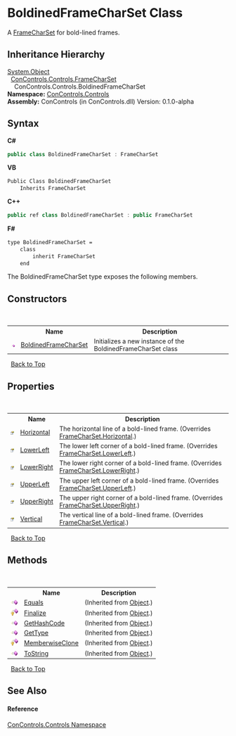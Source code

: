 # BoldinedFrameCharSet Class
 

A <a href="70bef3fa-802e-95ac-4ad8-d97820b4b25f">FrameCharSet</a> for bold-lined frames.


## Inheritance Hierarchy
<a href="https://docs.microsoft.com/dotnet/api/system.object" target="_blank">System.Object</a><br />&nbsp;&nbsp;<a href="70bef3fa-802e-95ac-4ad8-d97820b4b25f">ConControls.Controls.FrameCharSet</a><br />&nbsp;&nbsp;&nbsp;&nbsp;ConControls.Controls.BoldinedFrameCharSet<br />
**Namespace:**&nbsp;<a href="8161a036-2926-0ace-99d3-20346d250e3b">ConControls.Controls</a><br />**Assembly:**&nbsp;ConControls (in ConControls.dll) Version: 0.1.0-alpha

## Syntax

**C#**<br />
``` C#
public class BoldinedFrameCharSet : FrameCharSet
```

**VB**<br />
``` VB
Public Class BoldinedFrameCharSet
	Inherits FrameCharSet
```

**C++**<br />
``` C++
public ref class BoldinedFrameCharSet : public FrameCharSet
```

**F#**<br />
``` F#
type BoldinedFrameCharSet =  
    class
        inherit FrameCharSet
    end
```

The BoldinedFrameCharSet type exposes the following members.


## Constructors
&nbsp;<table><tr><th></th><th>Name</th><th>Description</th></tr><tr><td>![Public method](media/pubmethod.gif "Public method")</td><td><a href="2e85c1ee-fa03-ae6d-ab88-ef907197782c">BoldinedFrameCharSet</a></td><td>
Initializes a new instance of the BoldinedFrameCharSet class</td></tr></table>&nbsp;
<a href="#boldinedframecharset-class">Back to Top</a>

## Properties
&nbsp;<table><tr><th></th><th>Name</th><th>Description</th></tr><tr><td>![Public property](media/pubproperty.gif "Public property")</td><td><a href="6c1a2c4c-9ded-7b33-70a3-58fdf1aa0a5d">Horizontal</a></td><td>
The horizontal line of a bold-lined frame.
 (Overrides <a href="6d7c5acb-e1f5-79d3-0155-563f31b93aec">FrameCharSet.Horizontal</a>.)</td></tr><tr><td>![Public property](media/pubproperty.gif "Public property")</td><td><a href="783693cb-25b7-ee1c-b9db-c2b61374bd8a">LowerLeft</a></td><td>
The lower left corner of a bold-lined frame.
 (Overrides <a href="bd6f4c44-eea5-5d14-0d33-75721bf0430e">FrameCharSet.LowerLeft</a>.)</td></tr><tr><td>![Public property](media/pubproperty.gif "Public property")</td><td><a href="6fe0cd3f-2fc8-646c-68bf-d1a97e21b1b7">LowerRight</a></td><td>
The lower right corner of a bold-lined frame.
 (Overrides <a href="619ba093-263a-48ac-1312-90f394cc363f">FrameCharSet.LowerRight</a>.)</td></tr><tr><td>![Public property](media/pubproperty.gif "Public property")</td><td><a href="78be4803-c84b-facf-b22e-d8acc1c311f4">UpperLeft</a></td><td>
The upper left corner of a bold-lined frame.
 (Overrides <a href="00c41498-a0d0-35d8-9892-7a8c536df5ff">FrameCharSet.UpperLeft</a>.)</td></tr><tr><td>![Public property](media/pubproperty.gif "Public property")</td><td><a href="743f6d07-f034-56a1-704f-d3514f4cf58e">UpperRight</a></td><td>
The upper right corner of a bold-lined frame.
 (Overrides <a href="38226041-815f-ad00-b71a-6a457607b3c5">FrameCharSet.UpperRight</a>.)</td></tr><tr><td>![Public property](media/pubproperty.gif "Public property")</td><td><a href="db8c89c0-f8f2-027c-5ca1-06f754acc225">Vertical</a></td><td>
The vertical line of a bold-lined frame.
 (Overrides <a href="720c5dbd-5646-83f7-a189-cab2e9c54476">FrameCharSet.Vertical</a>.)</td></tr></table>&nbsp;
<a href="#boldinedframecharset-class">Back to Top</a>

## Methods
&nbsp;<table><tr><th></th><th>Name</th><th>Description</th></tr><tr><td>![Public method](media/pubmethod.gif "Public method")</td><td><a href="https://docs.microsoft.com/dotnet/api/system.object.equals#System_Object_Equals_System_Object_" target="_blank">Equals</a></td><td> (Inherited from <a href="https://docs.microsoft.com/dotnet/api/system.object" target="_blank">Object</a>.)</td></tr><tr><td>![Protected method](media/protmethod.gif "Protected method")</td><td><a href="https://docs.microsoft.com/dotnet/api/system.object.finalize#System_Object_Finalize" target="_blank">Finalize</a></td><td> (Inherited from <a href="https://docs.microsoft.com/dotnet/api/system.object" target="_blank">Object</a>.)</td></tr><tr><td>![Public method](media/pubmethod.gif "Public method")</td><td><a href="https://docs.microsoft.com/dotnet/api/system.object.gethashcode#System_Object_GetHashCode" target="_blank">GetHashCode</a></td><td> (Inherited from <a href="https://docs.microsoft.com/dotnet/api/system.object" target="_blank">Object</a>.)</td></tr><tr><td>![Public method](media/pubmethod.gif "Public method")</td><td><a href="https://docs.microsoft.com/dotnet/api/system.object.gettype#System_Object_GetType" target="_blank">GetType</a></td><td> (Inherited from <a href="https://docs.microsoft.com/dotnet/api/system.object" target="_blank">Object</a>.)</td></tr><tr><td>![Protected method](media/protmethod.gif "Protected method")</td><td><a href="https://docs.microsoft.com/dotnet/api/system.object.memberwiseclone#System_Object_MemberwiseClone" target="_blank">MemberwiseClone</a></td><td> (Inherited from <a href="https://docs.microsoft.com/dotnet/api/system.object" target="_blank">Object</a>.)</td></tr><tr><td>![Public method](media/pubmethod.gif "Public method")</td><td><a href="https://docs.microsoft.com/dotnet/api/system.object.tostring#System_Object_ToString" target="_blank">ToString</a></td><td> (Inherited from <a href="https://docs.microsoft.com/dotnet/api/system.object" target="_blank">Object</a>.)</td></tr></table>&nbsp;
<a href="#boldinedframecharset-class">Back to Top</a>

## See Also


#### Reference
<a href="8161a036-2926-0ace-99d3-20346d250e3b">ConControls.Controls Namespace</a><br />
